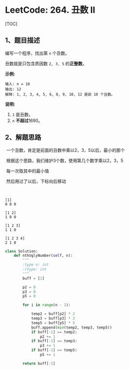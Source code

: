 # LeetCode: 264. 丑数 II

[TOC]

## 1、题目描述

编写一个程序，找出第 `n` 个丑数。

丑数就是只包含质因数 `2, 3, 5` 的**正整数**。

**示例:**

```
输入: n = 10
输出: 12
解释: 1, 2, 3, 4, 5, 6, 8, 9, 10, 12 是前 10 个丑数。
```

**说明:**  

1. `1` 是丑数。
2. `n` **不超过**1690。

## 2、解题思路

​	一个丑数，肯定是前面的丑数中乘以2，3，5以后，最小的那个

​	根据这个思路，我们维护3个数，使用第几个数字乘以2，3，5

​	每一次取其中的最小值

​	然后用过了以后，下标向后移动

​	

```
[1]
0 0 0
```

```
[1 2]
1 0 0
```

```
[1 2 3]
1 1 0
```

```
[1 2 3 4]
2 1 0
```

```python
class Solution:
    def nthUglyNumber(self, n):
        """
        :type n: int
        :rtype: int
        """
        buff = [1]

        p2 = 0
        p3 = 0
        p5 = 0

        for i in range(n - 1):

            temp2 = buff[p2] * 2
            temp3 = buff[p3] * 3
            temp5 = buff[p5] * 5
            buff.append(min(temp2, temp3, temp5))
            if buff[-1] == temp2:
                p2 += 1
            if buff[-1] == temp3:
                p3 += 1
            if buff[-1] == temp5:
                p5 += 1

        return buff[-1]
```

